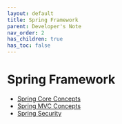 ```yaml
---
layout: default
title: Spring Framework
parent: Developer's Note
nav_order: 2
has_children: true
has_toc: false
---
```


# Spring Framework

- [Spring Core Concepts](/docs/spring/spring-core)
- [Spring MVC Concepts](/docs/spring/spring-mvc)
- [Spring Security](/docs/spring/security)
